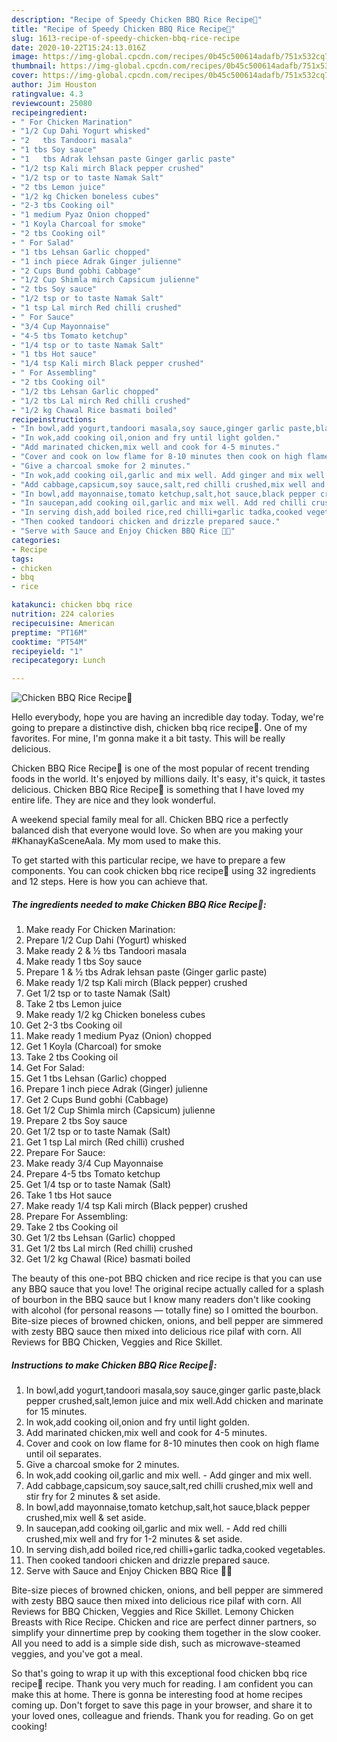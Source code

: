 ```yaml
---
description: "Recipe of Speedy Chicken BBQ Rice Recipe🍚"
title: "Recipe of Speedy Chicken BBQ Rice Recipe🍚"
slug: 1613-recipe-of-speedy-chicken-bbq-rice-recipe
date: 2020-10-22T15:24:13.016Z
image: https://img-global.cpcdn.com/recipes/0b45c500614adafb/751x532cq70/chicken-bbq-rice-recipe🍚-recipe-main-photo.jpg
thumbnail: https://img-global.cpcdn.com/recipes/0b45c500614adafb/751x532cq70/chicken-bbq-rice-recipe🍚-recipe-main-photo.jpg
cover: https://img-global.cpcdn.com/recipes/0b45c500614adafb/751x532cq70/chicken-bbq-rice-recipe🍚-recipe-main-photo.jpg
author: Jim Houston
ratingvalue: 4.3
reviewcount: 25080
recipeingredient:
- " For Chicken Marination"
- "1/2 Cup Dahi Yogurt whisked"
- "2   tbs Tandoori masala"
- "1 tbs Soy sauce"
- "1   tbs Adrak lehsan paste Ginger garlic paste"
- "1/2 tsp Kali mirch Black pepper crushed"
- "1/2 tsp or to taste Namak Salt"
- "2 tbs Lemon juice"
- "1/2 kg Chicken boneless cubes"
- "2-3 tbs Cooking oil"
- "1 medium Pyaz Onion chopped"
- "1 Koyla Charcoal for smoke"
- "2 tbs Cooking oil"
- " For Salad"
- "1 tbs Lehsan Garlic chopped"
- "1 inch piece Adrak Ginger julienne"
- "2 Cups Bund gobhi Cabbage"
- "1/2 Cup Shimla mirch Capsicum julienne"
- "2 tbs Soy sauce"
- "1/2 tsp or to taste Namak Salt"
- "1 tsp Lal mirch Red chilli crushed"
- " For Sauce"
- "3/4 Cup Mayonnaise"
- "4-5 tbs Tomato ketchup"
- "1/4 tsp or to taste Namak Salt"
- "1 tbs Hot sauce"
- "1/4 tsp Kali mirch Black pepper crushed"
- " For Assembling"
- "2 tbs Cooking oil"
- "1/2 tbs Lehsan Garlic chopped"
- "1/2 tbs Lal mirch Red chilli crushed"
- "1/2 kg Chawal Rice basmati boiled"
recipeinstructions:
- "In bowl,add yogurt,tandoori masala,soy sauce,ginger garlic paste,black pepper crushed,salt,lemon juice and mix well.Add chicken and marinate for 15 minutes."
- "In wok,add cooking oil,onion and fry until light golden."
- "Add marinated chicken,mix well and cook for 4-5 minutes."
- "Cover and cook on low flame for 8-10 minutes then cook on high flame until oil separates."
- "Give a charcoal smoke for 2 minutes."
- "In wok,add cooking oil,garlic and mix well. Add ginger and mix well."
- "Add cabbage,capsicum,soy sauce,salt,red chilli crushed,mix well and stir fry for 2 minutes &amp; set aside."
- "In bowl,add mayonnaise,tomato ketchup,salt,hot sauce,black pepper crushed,mix well &amp; set aside."
- "In saucepan,add cooking oil,garlic and mix well. Add red chilli crushed,mix well and fry for 1-2 minutes &amp; set aside."
- "In serving dish,add boiled rice,red chilli+garlic tadka,cooked vegetables."
- "Then cooked tandoori chicken and drizzle prepared sauce."
- "Serve with Sauce and Enjoy Chicken BBQ Rice 🍛😋"
categories:
- Recipe
tags:
- chicken
- bbq
- rice

katakunci: chicken bbq rice 
nutrition: 224 calories
recipecuisine: American
preptime: "PT16M"
cooktime: "PT54M"
recipeyield: "1"
recipecategory: Lunch

---
```



![Chicken BBQ Rice Recipe🍚](https://img-global.cpcdn.com/recipes/0b45c500614adafb/751x532cq70/chicken-bbq-rice-recipe🍚-recipe-main-photo.jpg)

Hello everybody, hope you are having an incredible day today. Today, we're going to prepare a distinctive dish, chicken bbq rice recipe🍚. One of my favorites. For mine, I'm gonna make it a bit tasty. This will be really delicious.

Chicken BBQ Rice Recipe🍚 is one of the most popular of recent trending foods in the world. It's enjoyed by millions daily. It's easy, it's quick, it tastes delicious. Chicken BBQ Rice Recipe🍚 is something that I have loved my entire life. They are nice and they look wonderful.

A weekend special family meal for all. Chicken BBQ rice a perfectly balanced dish that everyone would love. So when are you making your #KhanayKaSceneAala. My mom used to make this.


To get started with this particular recipe, we have to prepare a few components. You can cook chicken bbq rice recipe🍚 using 32 ingredients and 12 steps. Here is how you can achieve that.

<!--inarticleads1-->

##### The ingredients needed to make Chicken BBQ Rice Recipe🍚:

1. Make ready  For Chicken Marination:
1. Prepare 1/2 Cup Dahi (Yogurt) whisked
1. Make ready 2 &amp; ½ tbs Tandoori masala
1. Make ready 1 tbs Soy sauce
1. Prepare 1 &amp; ½ tbs Adrak lehsan paste (Ginger garlic paste)
1. Make ready 1/2 tsp Kali mirch (Black pepper) crushed
1. Get 1/2 tsp or to taste Namak (Salt)
1. Take 2 tbs Lemon juice
1. Make ready 1/2 kg Chicken boneless cubes
1. Get 2-3 tbs Cooking oil
1. Make ready 1 medium Pyaz (Onion) chopped
1. Get 1 Koyla (Charcoal) for smoke
1. Take 2 tbs Cooking oil
1. Get  For Salad:
1. Get 1 tbs Lehsan (Garlic) chopped
1. Prepare 1 inch piece Adrak (Ginger) julienne
1. Get 2 Cups Bund gobhi (Cabbage)
1. Get 1/2 Cup Shimla mirch (Capsicum) julienne
1. Prepare 2 tbs Soy sauce
1. Get 1/2 tsp or to taste Namak (Salt)
1. Get 1 tsp Lal mirch (Red chilli) crushed
1. Prepare  For Sauce:
1. Make ready 3/4 Cup Mayonnaise
1. Prepare 4-5 tbs Tomato ketchup
1. Get 1/4 tsp or to taste Namak (Salt)
1. Take 1 tbs Hot sauce
1. Make ready 1/4 tsp Kali mirch (Black pepper) crushed
1. Prepare  For Assembling:
1. Take 2 tbs Cooking oil
1. Get 1/2 tbs Lehsan (Garlic) chopped
1. Get 1/2 tbs Lal mirch (Red chilli) crushed
1. Get 1/2 kg Chawal (Rice) basmati boiled


The beauty of this one-pot BBQ chicken and rice recipe is that you can use any BBQ sauce that you love! The original recipe actually called for a splash of bourbon in the BBQ sauce but I know many readers don&#39;t like cooking with alcohol (for personal reasons — totally fine) so I omitted the bourbon. Bite-size pieces of browned chicken, onions, and bell pepper are simmered with zesty BBQ sauce then mixed into delicious rice pilaf with corn. All Reviews for BBQ Chicken, Veggies and Rice Skillet. 

<!--inarticleads2-->

##### Instructions to make Chicken BBQ Rice Recipe🍚:

1. In bowl,add yogurt,tandoori masala,soy sauce,ginger garlic paste,black pepper crushed,salt,lemon juice and mix well.Add chicken and marinate for 15 minutes.
1. In wok,add cooking oil,onion and fry until light golden.
1. Add marinated chicken,mix well and cook for 4-5 minutes.
1. Cover and cook on low flame for 8-10 minutes then cook on high flame until oil separates.
1. Give a charcoal smoke for 2 minutes.
1. In wok,add cooking oil,garlic and mix well. - Add ginger and mix well.
1. Add cabbage,capsicum,soy sauce,salt,red chilli crushed,mix well and stir fry for 2 minutes &amp; set aside.
1. In bowl,add mayonnaise,tomato ketchup,salt,hot sauce,black pepper crushed,mix well &amp; set aside.
1. In saucepan,add cooking oil,garlic and mix well. - Add red chilli crushed,mix well and fry for 1-2 minutes &amp; set aside.
1. In serving dish,add boiled rice,red chilli+garlic tadka,cooked vegetables.
1. Then cooked tandoori chicken and drizzle prepared sauce.
1. Serve with Sauce and Enjoy Chicken BBQ Rice 🍛😋


Bite-size pieces of browned chicken, onions, and bell pepper are simmered with zesty BBQ sauce then mixed into delicious rice pilaf with corn. All Reviews for BBQ Chicken, Veggies and Rice Skillet. Lemony Chicken Breasts with Rice Recipe. Chicken and rice are perfect dinner partners, so simplify your dinnertime prep by cooking them together in the slow cooker. All you need to add is a simple side dish, such as microwave-steamed veggies, and you&#39;ve got a meal. 

So that's going to wrap it up with this exceptional food chicken bbq rice recipe🍚 recipe. Thank you very much for reading. I am confident you can make this at home. There is gonna be interesting food at home recipes coming up. Don't forget to save this page in your browser, and share it to your loved ones, colleague and friends. Thank you for reading. Go on get cooking!
